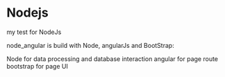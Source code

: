 Nodejs
======

my test for NodeJs


node_angular is build with Node, angularJs and BootStrap:

Node for data processing and database interaction
angular for page route
bootstrap for page UI
